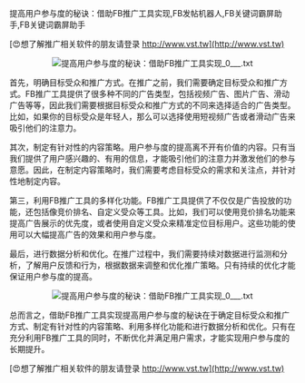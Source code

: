 提高用户参与度的秘诀：借助FB推广工具实现,FB发帖机器人,FB关键词霸屏助手,FB关键词霸屏助手

[😍想了解推广相关软件的朋友请登录 http://www.vst.tw](http://www.vst.tw)

 <center><img src="https://vst.tw/MP4/tuiguang/png/0.png" alt="提高用户参与度的秘诀：借助FB推广工具实现_0___.txt"></center>

首先，明确目标受众和推广方式。在推广之前，我们需要确定目标受众和推广方式。FB推广工具提供了很多种不同的广告类型，包括视频广告、图片广告、滑动广告等等，因此我们需要根据目标受众和推广方式的不同来选择适合的广告类型。比如，如果你的目标受众是年轻人，那么可以选择使用短视频广告或者滑动广告来吸引他们的注意力。

其次，制定有针对性的内容策略。用户参与度的提高离不开有价值的内容。只有当我们提供了用户感兴趣的、有用的信息，才能吸引他们的注意力并激发他们的参与意愿。因此，在制定内容策略时，我们需要考虑目标受众的需求和关注点，并针对性地制定内容。

第三，利用FB推广工具的多样化功能。FB推广工具提供了不仅仅是广告投放的功能，还包括像竞价排名、自定义受众等工具。比如，我们可以使用竞价排名功能来提高广告展示的优先度，或者使用自定义受众来精准定位目标用户。这些功能的使用可以大幅提高广告的效果和用户参与度。

最后，进行数据分析和优化。在推广过程中，我们需要持续对数据进行监测和分析，了解用户反馈和行为，根据数据来调整和优化推广策略。只有持续的优化才能保证用户参与度的提高。

 <center><img src="https://vst.tw/MP4/tuiguang/png/6.png" alt="提高用户参与度的秘诀：借助FB推广工具实现_0___.txt"></center>

总而言之，借助FB推广工具实现提高用户参与度的秘诀在于确定目标受众和推广方式、制定有针对性的内容策略、利用多样化功能和进行数据分析和优化。只有在充分利用FB推广工具的同时，不断优化并满足用户需求，才能实现用户参与度的长期提升。

[😍想了解推广相关软件的朋友请登录 http://www.vst.tw](http://www.vst.tw)



